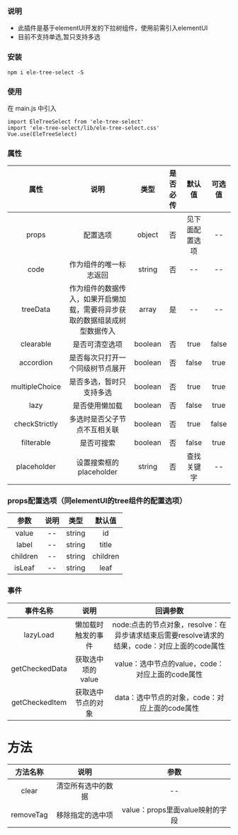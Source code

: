<!--
 * @Author: 梁小鱼
 * @Date: 2021-04-26 16:39:31
 * @LastEditTime: 2021-04-27 16:15:39
 * @LastEditors: Please set LastEditors
 * @Description: 基于elementUI的下拉树组件
 * @FilePath: \test-package\README.md
-->
### 说明

* 此插件是基于elementUI开发的下拉树组件，使用前需引入elementUI
* 目前不支持单选,暂只支持多选

### 安装
```
npm i ele-tree-select -S
```

### 使用

在 main.js 中引入
```
import EleTreeSelect from 'ele-tree-select'
import 'ele-tree-select/lib/ele-tree-select.css'
Vue.use(EleTreeSelect)
```

### 属性

属性|说明|类型|是否必传|默认值|可选值
:---:|:--:|:---:|:---:|:---:|:---:
props|配置选项|object|否|见下面配置选项|--
code|作为组件的唯一标志返回|string|否|--|--
treeData|作为组件的数据传入，如果开启懒加载，需要将异步获取的数据组装成树型数据传入|array|是|--|--
clearable|是否可清空选项|boolean|否|true|false
accordion|是否每次只打开一个同级树节点展开|boolean|否|false|true
multipleChoice|是否多选，暂时只支持多选|boolean|否|true|true
lazy|是否使用懒加载|boolean|否|false|true
checkStrictly|多选时是否父子节点不互相关联|boolean|否|true|false
filterable|是否可搜索|boolean|否|false|true
placeholder|设置搜索框的placeholder|string|否|查找关键字|--


### props配置选项（同elementUI的tree组件的配置选项）

参数|说明|类型|默认值
:-:|:-:|:-:|:-:
value|--|string|id
label|--|string|title
children|--|string|children
isLeaf|--|string|leaf

### 事件

事件名称|说明|回调参数
:-----:|:--:|:---:
lazyLoad|懒加载时触发的事件|node:点击的节点对象，resolve：在异步请求结束后需要resolve请求的结果，code：对应上面的code属性
getCheckedData|获取选中项的value|value：选中节点的value，code：对应上面的code属性
getCheckedItem|获取选中节点的对象|data：选中节点的对象，code：对应上面的code属性

# 方法

方法名称|说明|参数
:-----:|:--:|:--:
clear|清空所有选中的数据|--
removeTag|移除指定的选中项|value：props里面value映射的字段